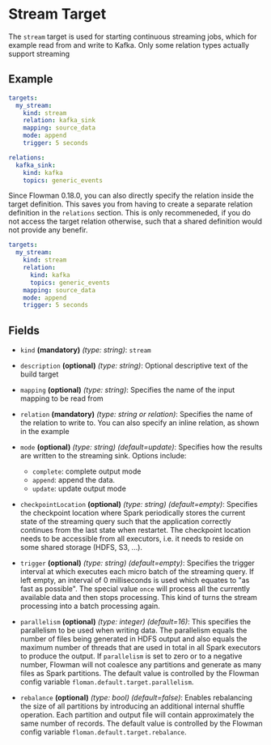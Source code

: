 # Stream Target

The `stream` target is used for starting continuous streaming jobs, which for example read from and write to Kafka.
Only some relation types actually support streaming


## Example

```yaml
targets:
  my_stream:
    kind: stream
    relation: kafka_sink
    mapping: source_data
    mode: append
    trigger: 5 seconds

relations:
  kafka_sink:
    kind: kafka
    topics: generic_events
```

Since Flowman 0.18.0, you can also directly specify the relation inside the target definition. This saves you
from having to create a separate relation definition in the `relations` section. This is only recommeneded, if you
do not access the target relation otherwise, such that a shared definition would not provide any benefir.
```yaml
targets:
  my_stream:
    kind: stream
    relation:
      kind: kafka
      topics: generic_events
    mapping: source_data
    mode: append
    trigger: 5 seconds
```


## Fields

* `kind` **(mandatory)** *(type: string)*: `stream`

* `description` **(optional)** *(type: string)*:
  Optional descriptive text of the build target

* `mapping` **(optional)** *(type: string)*:
  Specifies the name of the input mapping to be read from

* `relation` **(mandatory)** *(type: string or relation)*:
  Specifies the name of the relation to write to. You can also specify an inline relation, as shown in the example

* `mode` **(optional)** *(type: string)* *(default=update)*:
  Specifies how the results are written to the streaming sink. Options include:
    * `complete`: complete output mode
    * `append`: append the data.
    * `update`: update output mode

* `checkpointLocation` **(optional)** *(type: string)* *(default=empty)*:
  Specifies the checkpoint location where Spark periodically stores the current state of the streaming query such
  that the application correctly continues from the last state when restartet. The checkpoint location needs to be
  accessible from all executors, i.e. it needs to reside on some shared storage (HDFS, S3, ...). 

* `trigger` **(optional)** *(type: string)* *(default=empty)*:
  Specifies the trigger interval at which executes each micro batch of the streaming query. If left empty, an interval
  of 0 milliseconds is used which equates to "as fast as possible". The special value `once` will process all the 
  currently available data and then stops processing. This kind of turns the stream processing into a batch processing
  again.

* `parallelism` **(optional)** *(type: integer)* *(default=16)*:
  This specifies the parallelism to be used when writing data. The parallelism equals the number
  of files being generated in HDFS output and also equals the maximum number of threads that are used in total in all
  Spark executors to produce the output. If `parallelism` is set to zero or to a negative number, Flowman will not
  coalesce any partitions and generate as many files as Spark partitions. The default value is controlled by the
  Flowman config variable `floman.default.target.parallelism`.

* `rebalance` **(optional)** *(type: bool)* *(default=false)*:
  Enables rebalancing the size of all partitions by introducing an additional internal shuffle operation. Each partition
  and output file will contain approximately the same number of records. The default value is controlled by the
  Flowman config variable `floman.default.target.rebalance`.
  
